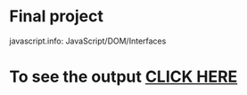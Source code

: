 
# Final project

javascript.info: JavaScript/DOM/Interfaces

# To see the output [CLICK HERE](https://flipexe.github.io/github.io/BangkokExpress)